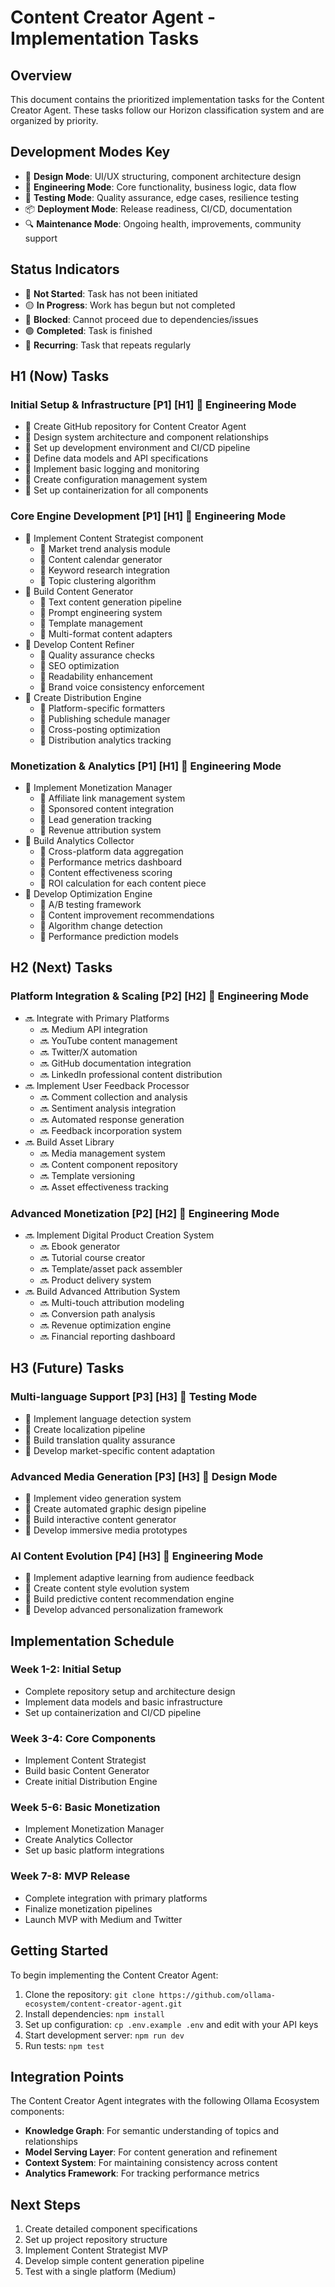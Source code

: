 # Content Creator Agent - Implementation Tasks

## Overview

This document contains the prioritized implementation tasks for the Content Creator Agent. These tasks follow our Horizon classification system and are organized by priority.

## Development Modes Key
- 🎨 **Design Mode**: UI/UX structuring, component architecture design
- 🔧 **Engineering Mode**: Core functionality, business logic, data flow
- 🧪 **Testing Mode**: Quality assurance, edge cases, resilience testing
- 📦 **Deployment Mode**: Release readiness, CI/CD, documentation
- 🔍 **Maintenance Mode**: Ongoing health, improvements, community support

## Status Indicators
- 🔴 **Not Started**: Task has not been initiated
- 🟡 **In Progress**: Work has begun but not completed
- 🔵 **Blocked**: Cannot proceed due to dependencies/issues
- 🟢 **Completed**: Task is finished
- 📌 **Recurring**: Task that repeats regularly

## H1 (Now) Tasks

### Initial Setup & Infrastructure [P1] [H1] 🔧 Engineering Mode
- 🔴 Create GitHub repository for Content Creator Agent
- 🔴 Design system architecture and component relationships
- 🔴 Set up development environment and CI/CD pipeline
- 🔴 Define data models and API specifications
- 🔴 Implement basic logging and monitoring
- 🔴 Create configuration management system
- 🔴 Set up containerization for all components

### Core Engine Development [P1] [H1] 🔧 Engineering Mode
- 🔴 Implement Content Strategist component
  - 🔴 Market trend analysis module
  - 🔴 Content calendar generator
  - 🔴 Keyword research integration
  - 🔴 Topic clustering algorithm
- 🔴 Build Content Generator
  - 🔴 Text content generation pipeline
  - 🔴 Prompt engineering system
  - 🔴 Template management
  - 🔴 Multi-format content adapters
- 🔴 Develop Content Refiner
  - 🔴 Quality assurance checks
  - 🔴 SEO optimization
  - 🔴 Readability enhancement
  - 🔴 Brand voice consistency enforcement
- 🔴 Create Distribution Engine
  - 🔴 Platform-specific formatters
  - 🔴 Publishing schedule manager
  - 🔴 Cross-posting optimization
  - 🔴 Distribution analytics tracking

### Monetization & Analytics [P1] [H1] 🔧 Engineering Mode
- 🔴 Implement Monetization Manager
  - 🔴 Affiliate link management system
  - 🔴 Sponsored content integration
  - 🔴 Lead generation tracking
  - 🔴 Revenue attribution system
- 🔴 Build Analytics Collector
  - 🔴 Cross-platform data aggregation
  - 🔴 Performance metrics dashboard
  - 🔴 Content effectiveness scoring
  - 🔴 ROI calculation for each content piece
- 🔴 Develop Optimization Engine
  - 🔴 A/B testing framework
  - 🔴 Content improvement recommendations
  - 🔴 Algorithm change detection
  - 🔴 Performance prediction models

## H2 (Next) Tasks

### Platform Integration & Scaling [P2] [H2] 🔧 Engineering Mode
- 🔜 Integrate with Primary Platforms
  - 🔜 Medium API integration
  - 🔜 YouTube content management
  - 🔜 Twitter/X automation
  - 🔜 GitHub documentation integration
  - 🔜 LinkedIn professional content distribution
- 🔜 Implement User Feedback Processor
  - 🔜 Comment collection and analysis
  - 🔜 Sentiment analysis integration
  - 🔜 Automated response generation
  - 🔜 Feedback incorporation system
- 🔜 Build Asset Library
  - 🔜 Media management system
  - 🔜 Content component repository
  - 🔜 Template versioning
  - 🔜 Asset effectiveness tracking

### Advanced Monetization [P2] [H2] 🔧 Engineering Mode
- 🔜 Implement Digital Product Creation System
  - 🔜 Ebook generator
  - 🔜 Tutorial course creator
  - 🔜 Template/asset pack assembler
  - 🔜 Product delivery system
- 🔜 Build Advanced Attribution System
  - 🔜 Multi-touch attribution modeling
  - 🔜 Conversion path analysis
  - 🔜 Revenue optimization engine
  - 🔜 Financial reporting dashboard

## H3 (Future) Tasks

### Multi-language Support [P3] [H3] 🧪 Testing Mode
- 🔮 Implement language detection system
- 🔮 Create localization pipeline
- 🔮 Build translation quality assurance
- 🔮 Develop market-specific content adaptation

### Advanced Media Generation [P3] [H3] 🎨 Design Mode
- 🔮 Implement video generation system
- 🔮 Create automated graphic design pipeline
- 🔮 Build interactive content generator
- 🔮 Develop immersive media prototypes

### AI Content Evolution [P4] [H3] 🔧 Engineering Mode
- 🔮 Implement adaptive learning from audience feedback
- 🔮 Create content style evolution system
- 🔮 Build predictive content recommendation engine
- 🔮 Develop advanced personalization framework

## Implementation Schedule

### Week 1-2: Initial Setup
- Complete repository setup and architecture design
- Implement data models and basic infrastructure
- Set up containerization and CI/CD pipeline

### Week 3-4: Core Components
- Implement Content Strategist
- Build basic Content Generator
- Create initial Distribution Engine

### Week 5-6: Basic Monetization
- Implement Monetization Manager
- Create Analytics Collector
- Set up basic platform integrations

### Week 7-8: MVP Release
- Complete integration with primary platforms
- Finalize monetization pipelines
- Launch MVP with Medium and Twitter

## Getting Started

To begin implementing the Content Creator Agent:

1. Clone the repository: `git clone https://github.com/ollama-ecosystem/content-creator-agent.git`
2. Install dependencies: `npm install`
3. Set up configuration: `cp .env.example .env` and edit with your API keys
4. Start development server: `npm run dev`
5. Run tests: `npm test`

## Integration Points

The Content Creator Agent integrates with the following Ollama Ecosystem components:

- **Knowledge Graph**: For semantic understanding of topics and relationships
- **Model Serving Layer**: For content generation and refinement
- **Context System**: For maintaining consistency across content
- **Analytics Framework**: For tracking performance metrics

## Next Steps

1. Create detailed component specifications
2. Set up project repository structure
3. Implement Content Strategist MVP
4. Develop simple content generation pipeline
5. Test with a single platform (Medium) 